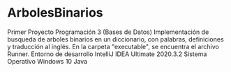 # ArbolesBinarios
Primer Proyecto Programación 3 (Bases de Datos)
Implementación de busqueda de arboles binarios en un diccionario, con palabras, definiciones y traducción al inglés.
En la carpeta "executable", se encuentra el archivo Runner.
Entorno de desarrollo IntelliJ IDEA Ultimate 2020.3.2
Sistema Operativo Windows 10
Java
